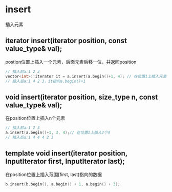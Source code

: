 # insert
插入元素


## iterator insert(iterator position, const value_type& val);
postion位置上插入一个元素，后面元素后移一位，并返回position
```cpp
// 插入前a:1 2 3
vector<int>::iterator it = a.insert(a.begin()+1, 4); // 在位置1上插入元素4
// 插入后a:1 4 2 3，it指向a.begin()+1
```

## void insert(iterator position, size_type n, const value_type& val);
在position位置上插入n个元素
```cpp
// 插入前a:1 2 3
a.insert(a.begin()+1, 3, 4);// 在位置1上插入3个4
// 插入后a:1 4 4 4 2 3
```

## template <class InputIterator> void insert(iterator position, InputIterator first, InputIterator last);
在position位置上插入范围[first, last)指向的数据
```cpp
b.insert(b.begin(), a.begin() + 1, a.begin() + 3);
```